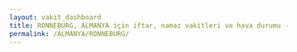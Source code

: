 ```yaml
---
layout: vakit_dashboard
title: RONNEBURG, ALMANYA için iftar, namaz vakitleri ve hava durumu - ilçe/eyalet seç
permalink: /ALMANYA/RONNEBURG/
---
```


<script type="text/javascript">
  var GLOBAL_COUNTRY = 'ALMANYA';
  var GLOBAL_CITY = 'RONNEBURG';
  var GLOBAL_STATE = '';
  var lat = 72;
  var lon = 21;
</script>
